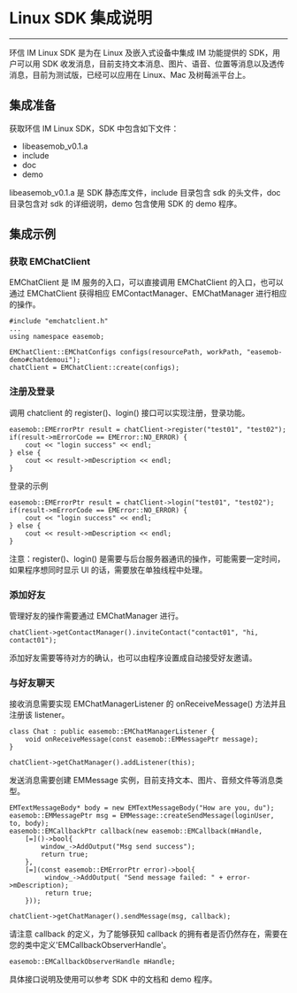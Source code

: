 # Linux SDK 集成说明

------

环信 IM Linux SDK 是为在 Linux 及嵌入式设备中集成 IM 功能提供的 SDK，用户可以用 SDK 收发消息，目前支持文本消息、图片、语音、位置等消息以及透传消息，目前为测试版，已经可以应用在 Linux、Mac 及树莓派平台上。

## 集成准备

获取环信 IM Linux SDK，SDK 中包含如下文件：

- libeasemob_v0.1.a
- include
- doc
- demo

libeasemob_v0.1.a 是 SDK 静态库文件，include 目录包含 sdk 的头文件，doc 目录包含对 sdk 的详细说明，demo 包含使用 SDK 的 demo 程序。

## 集成示例

### 获取 EMChatClient

EMChatClient 是 IM 服务的入口，可以直接调用 EMChatClient 的入口，也可以通过 EMChatClient 获得相应 EMContactManager、EMChatManager 进行相应的操作。

```
#include "emchatclient.h" 
... 
using namespace easemob; 

EMChatClient::EMChatConfigs configs(resourcePath, workPath, "easemob-demo#chatdemoui"); 
chatClient = EMChatClient::create(configs);
```

### 注册及登录

调用 chatclient 的 register()、login() 接口可以实现注册，登录功能。

```
easemob::EMErrorPtr result = chatClient->register("test01", "test02");
if(result->mErrorCode == EMError::NO_ERROR) { 
    cout << "login success" << endl; 
} else { 
    cout << result->mDescription << endl; 
}
```

登录的示例

```
easemob::EMErrorPtr result = chatClient->login("test01", "test02");
if(result->mErrorCode == EMError::NO_ERROR) { 
    cout << "login success" << endl; 
} else { 
    cout << result->mDescription << endl; 
}
```

注意：register()、login() 是需要与后台服务器通讯的操作，可能需要一定时间，如果程序想同时显示 UI 的话，需要放在单独线程中处理。

### 添加好友

管理好友的操作需要通过 EMChatManager 进行。

```
chatClient->getContactManager().inviteContact("contact01", "hi, contact01");
```

添加好友需要等待对方的确认，也可以由程序设置成自动接受好友邀请。

### 与好友聊天

接收消息需要实现 EMChatManagerListener 的 onReceiveMessage() 方法并且注册该 listener。

```
class Chat : public easemob::EMChatManagerListener { 
    void onReceiveMessage(const easemob::EMMessagePtr message); 
} 

chatClient->getChatManager().addListener(this);
```

发送消息需要创建 EMMessage 实例，目前支持文本、图片、音频文件等消息类型。

```
EMTextMessageBody* body = new EMTextMessageBody("How are you, du");
easemob::EMMessagePtr msg = EMMessage::createSendMessage(loginUser, to, body);
easemob::EMCallbackPtr callback(new easemob::EMCallback(mHandle,
    [=]()->bool{ 
        window_->AddOutput("Msg send success"); 
        return true; 
    }, 
    [=](const easemob::EMErrorPtr error)->bool{ 
         window_->AddOutput( "Send message failed: " + error->mDescription); 
         return true; 
    }));
 
chatClient->getChatManager().sendMessage(msg, callback);
```

请注意 callback 的定义，为了能够获知 callback 的拥有者是否仍然存在，需要在您的类中定义'EMCallbackObserverHandle'。

```
easemob::EMCallbackObserverHandle mHandle;
```

具体接口说明及使用可以参考 SDK 中的文档和 demo 程序。